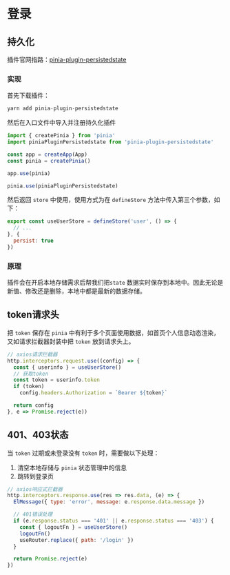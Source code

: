 # 登录

## 持久化

插件官网指路：[pinia-plugin-persistedstate](https://prazdevs.github.io/pinia-plugin-persistedstate/zh/guide/why.html)

### 实现

首先下载插件：

```js
yarn add pinia-plugin-persistedstate
```

然后在入口文件中导入并注册持久化插件

```js
import { createPinia } from 'pinia'
import piniaPluginPersistedstate from 'pinia-plugin-persistedstate'

const app = createApp(App)
const pinia = createPinia()

app.use(pinia)

pinia.use(piniaPluginPersistedstate)
```

然后返回 `store` 中使用，使用方式为在 `defineStore` 方法中传入第三个参数，如下：

```js
export const useUserStore = defineStore('user', () => {
  // ...
}, {
  persist: true
})
```

### 原理

插件会在开启本地存储需求后帮我们把`state` 数据实时保存到本地中。因此无论是新值、修改还是删除，本地中都是最新的数据存储。

## token请求头

把 `token` 保存在 `pinia` 中有利于多个页面使用数据，如首页个人信息动态渲染，又如请求拦截器封装中把 `token` 放到请求头上。

```js
// axios请求拦截器
http.interceptors.request.use((config) => {
  const { userinfo } = useUserStore()
  // 获取token
  const token = userinfo.token
  if (token)
    config.headers.Authorization = `Bearer ${token}`

  return config
}, e => Promise.reject(e))
```

## 401、403状态

当 `token` 过期或未登录没有 `token` 时，需要做以下处理：

1. 清空本地存储与 `pinia` 状态管理中的信息
2. 跳转到登录页

```js
// axios响应式拦截器
http.interceptors.response.use(res => res.data, (e) => {
  ElMessage({ type: 'error', message: e.response.data.message })

  // 401错误处理
  if (e.response.status === '401' || e.response.status === '403') {
    const { logoutFn } = useUserStore()
    logoutFn()
    useRouter.replace({ path: '/login' })
  }

  return Promise.reject(e)
})
```

